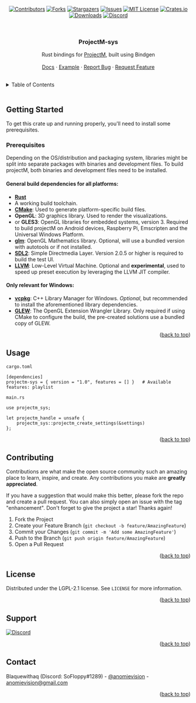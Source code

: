 <a id="readme-top"></a>

<div align="center">

[![Contributors][contributors-shield]][contributors-url]
[![Forks][forks-shield]][forks-url]
[![Stargazers][stars-shield]][stars-url]
[![Issues][issues-shield]][issues-url]
[![MIT License][license-shield]][license-url]
[![Crates.io][crates-shield]][crates-url]
[![Downloads][crates-dl-shield]][crates-dl-url]
[![Discord][discord-shield]][discord-url]

<br />

<h3 align="center">ProjectM-sys</h3>

  <p align="center">
    Rust bindings for <a href="https://github.com/projectM-visualizer/projectm" target="_blank">ProjectM</a>, built using Bindgen
    <br />
    <br />
    <a href="https://docs.rs/projectm-sys/0.1.4/projectm_rs/" target="_blank">Docs</a>
    ·
    <a href="https://github.com/projectM-visualizer/frontend-sdl2-rust" target="_blank">Example</a>
    ·
    <a href="https://github.com/anomievision/projectm-sys/issues" target="_blank">Report Bug</a>
    ·
    <a href="https://github.com/anomievision/projectm-sys/issues" target="_blank">Request Feature</a>
  </p>
</div>

<br />

<!-- TABLE OF CONTENTS -->
<details>
  <summary>Table of Contents</summary>
  <ol>
    <li>
      <a href="#getting-started">Getting Started</a>
      <ul>
        <li><a href="#prerequisites">Prerequisites</a></li>
      </ul>
    </li>
    <li><a href="#usage">Usage</a></li>
    <li><a href="#contributing">Contributing</a></li>
    <li><a href="#license">License</a></li>
    <li><a href="#support">Support</a></li>
    <li><a href="#contact">Contact</a></li>
  </ol>
</details>

<br />

<!-- GETTING STARTED -->
## Getting Started

To get this crate up and running properly, you'll need to install some prerequisites.

### Prerequisites

Depending on the OS/distribution and packaging system, libraries might be split into separate packages with binaries and
development files. To build projectM, both binaries and development files need to be installed.

#### General build dependencies for all platforms:

* [**Rust**](https://www.rust-lang.org/tools/install)
* A working build toolchain.
* [**CMake**](https://cmake.org/): Used to generate platform-specific build files.
* **OpenGL**: 3D graphics library. Used to render the visualizations.
* or **GLES3**: OpenGL libraries for embedded systems, version 3. Required to build projectM on Android devices,
  Raspberry Pi, Emscripten and the Universal Windows Platform.
* [**glm**](https://github.com/g-truc/glm):  OpenGL Mathematics library. Optional, will use a bundled version with
  autotools or if not installed.
* [**SDL2**](https://github.com/libsdl-org/SDL): Simple Directmedia Layer. Version 2.0.5 or higher is required to build
  the test UI.
* [**LLVM**](https://llvm.org/): Low-Level Virtual Machine. Optional and **experimental**, used to speed up preset
  execution by leveraging the LLVM JIT compiler.

#### Only relevant for Windows:

* [**vcpkg**](https://github.com/microsoft/vcpkg): C++ Library Manager for Windows. _Optional_, but recommended to
  install the aforementioned library dependencies.
* [**GLEW**](http://glew.sourceforge.net/): The OpenGL Extension Wrangler Library. Only required if using CMake to
  configure the build, the pre-created solutions use a bundled copy of GLEW.
<p align="right">(<a href="#readme-top">back to top</a>)</p>


<!-- USAGE EXAMPLES -->
## Usage

```
cargo.toml

[dependencies]
projectm-sys = { version = "1.0", features = [] }   # Available features: playlist
```
```
main.rs

use projectm_sys;

let projectm_handle = unsafe {
    projectm_sys::projectm_create_settings(&settings)
};
```

<p align="right">(<a href="#readme-top">back to top</a>)</p>



<!-- CONTRIBUTING -->
## Contributing

Contributions are what make the open source community such an amazing place to learn, inspire, and create. Any contributions you make are **greatly appreciated**.

If you have a suggestion that would make this better, please fork the repo and create a pull request. You can also simply open an issue with the tag "enhancement".
Don't forget to give the project a star! Thanks again!

1. Fork the Project
2. Create your Feature Branch (`git checkout -b feature/AmazingFeature`)
3. Commit your Changes (`git commit -m 'Add some AmazingFeature'`)
4. Push to the Branch (`git push origin feature/AmazingFeature`)
5. Open a Pull Request

<p align="right">(<a href="#readme-top">back to top</a>)</p>



<!-- LICENSE -->
## License

Distributed under the LGPL-2.1 license. See `LICENSE` for more information.

<p align="right">(<a href="#readme-top">back to top</a>)</p>

<!-- SUPPORT -->
## Support

[![Discord][discord-shield]][discord-url]

<p align="right">(<a href="#readme-top">back to top</a>)</p>

<!-- CONTACT -->
## Contact

Blaquewithaq (Discord: SoFloppy#1289) - [@anomievision](https://twitter.com/anomievision) - anomievision@gmail.com

<p align="right">(<a href="#readme-top">back to top</a>)</p>

<!-- MARKDOWN LINKS & IMAGES -->
<!-- https://www.markdownguide.org/basic-syntax/#reference-style-links -->
[contributors-shield]: https://img.shields.io/github/contributors/anomievision/projectm-sys.svg?style=for-the-badge
[contributors-url]: https://github.com/anomievision/projectm-sys/graphs/contributors
[forks-shield]: https://img.shields.io/github/forks/anomievision/projectm-sys.svg?style=for-the-badge
[forks-url]: https://github.com/anomievision/projectm-sys/network/members
[stars-shield]: https://img.shields.io/github/stars/anomievision/projectm-sys.svg?style=for-the-badge
[stars-url]: https://github.com/anomievision/projectm-sys/stargazers
[issues-shield]: https://img.shields.io/github/issues/anomievision/projectm-sys.svg?style=for-the-badge
[issues-url]: https://github.com/anomievision/projectm-sys/issues
[license-shield]: https://img.shields.io/github/license/anomievision/projectm-sys.svg?style=for-the-badge
[license-url]: https://github.com/anomievision/projectm-sys/blob/master/LICENSE
[crates-shield]: https://img.shields.io/crates/v/projectm-sys?style=for-the-badge
[crates-url]: https://crates.io/crates/projectm-sys
[crates-dl-shield]: https://img.shields.io/crates/d/projectm-sys?style=for-the-badge
[crates-dl-url]: https://crates.io/crates/projectm-sys
[discord-shield]: https://img.shields.io/discord/737206408482914387?style=for-the-badge
[discord-url]: https://discord.gg/7fQXN43n9W
